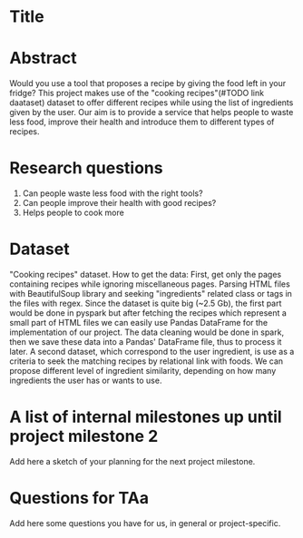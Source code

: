 # Title

# Abstract
Would you use a tool that proposes a recipe by giving the food left in your fridge?
This project makes use of the "cooking recipes"(#TODO link daataset) dataset to
offer different recipes while using the list of ingredients given by the user.
Our aim is to provide a service that helps people to waste less food, improve
their health and introduce them to different types of recipes.

# Research questions
1) Can people waste less food with the right tools?
2) Can people improve their health with good recipes?
3) Helps people to cook more

# Dataset
"Cooking recipes" dataset.
How to get the data:
First, get only the pages containing recipes while ignoring miscellaneous pages.
Parsing HTML files with BeautifulSoup library and seeking "ingredients" related class or tags in the files with regex.
Since the dataset is quite big (~2.5 Gb), the first part would be done in pyspark
but after fetching the recipes which represent a small part of HTML files we can
easily use Pandas DataFrame for the implementation of our project.
The data cleaning would be done in spark, then we save these data into a Pandas'
DataFrame file, thus to process it later.
A second dataset, which correspond to the user ingredient, is use as a criteria
to seek the matching recipes by relational link with foods.
We can propose different level of ingredient similarity, depending on how many ingredients the
user has or wants to use.

# A list of internal milestones up until project milestone 2
Add here a sketch of your planning for the next project milestone.

# Questions for TAa
Add here some questions you have for us, in general or project-specific.
